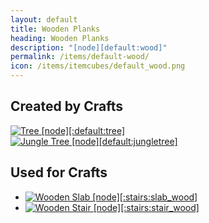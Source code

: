 ```yaml
---
layout: default
title: Wooden Planks
heading: Wooden Planks
description: "[node][default:wood]"
permalink: /items/default-wood/
icon: /items/itemcubes/default_wood.png
---
```



## Created by Crafts

<div class="craft">
    <div>
        <span><a href="{{site.baseurl}}/items/default-tree/"><img src="{{site.baseurl}}/assets/img/items/itemcubes/default_tree.png" data-toggle="tooltip" title="Tree [node][:default:tree]"></a></span>
        <span></span>
        <span></span>
    </div>
    <div>
        <span></span>
        <span></span>
        <span></span>
    </div>
    <div>
        <span></span>
        <span></span>
        <span></span>
    </div>
</div>

<div class="craft">
    <div>
        <span><a href="{{site.baseurl}}/items/default-jungletree/"><img src="{{site.baseurl}}/assets/img/items/itemcubes/default_jungletree.png" data-toggle="tooltip" title="Jungle Tree [node][default:jungletree]"></a></span>
        <span></span>
        <span></span>
    </div>
    <div>
        <span></span>
        <span></span>
        <span></span>
    </div>
    <div>
        <span></span>
        <span></span>
        <span></span>
    </div>
</div>


## Used for Crafts

<ul class="list-items">
    <li><a href="{{site.baseurl}}/items/stairs-slab-wood/"><img src="{{site.baseurl}}/assets/img/items/itemcubes/stairs_slab_wood.png" data-toggle="tooltip" title="Wooden Slab [node][:stairs:slab_wood]"></a></li>
    <li><a href="{{site.baseurl}}/items/stairs-stair-wood/"><img src="{{site.baseurl}}/assets/img/items/itemcubes/stairs_stair_wood.png" data-toggle="tooltip" title="Wooden Stair [node][:stairs:stair_wood]"></a></li>
</ul>